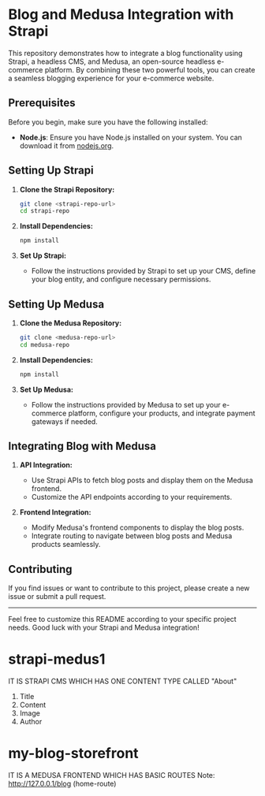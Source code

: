 # Blog and Medusa Integration with Strapi

This repository demonstrates how to integrate a blog functionality using Strapi, a headless CMS, and Medusa, an open-source headless e-commerce platform. By combining these two powerful tools, you can create a seamless blogging experience for your e-commerce website.

## Prerequisites

Before you begin, make sure you have the following installed:

- **Node.js**: Ensure you have Node.js installed on your system. You can download it from [nodejs.org](https://nodejs.org/).

## Setting Up Strapi

1. **Clone the Strapi Repository:**
   ```bash
   git clone <strapi-repo-url>
   cd strapi-repo
   ```

2. **Install Dependencies:**
   ```bash
   npm install
   ```

3. **Set Up Strapi:**
   - Follow the instructions provided by Strapi to set up your CMS, define your blog entity, and configure necessary permissions.

## Setting Up Medusa

1. **Clone the Medusa Repository:**
   ```bash
   git clone <medusa-repo-url>
   cd medusa-repo
   ```

2. **Install Dependencies:**
   ```bash
   npm install
   ```

3. **Set Up Medusa:**
   - Follow the instructions provided by Medusa to set up your e-commerce platform, configure your products, and integrate payment gateways if needed.

## Integrating Blog with Medusa

1. **API Integration:**
   - Use Strapi APIs to fetch blog posts and display them on the Medusa frontend.
   - Customize the API endpoints according to your requirements.

2. **Frontend Integration:**
   - Modify Medusa's frontend components to display the blog posts.
   - Integrate routing to navigate between blog posts and Medusa products seamlessly.

## Contributing

If you find issues or want to contribute to this project, please create a new issue or submit a pull request.

---

Feel free to customize this README according to your specific project needs. Good luck with your Strapi and Medusa integration!




# strapi-medus1
IT IS STRAPI CMS WHICH HAS ONE CONTENT TYPE CALLED "About"
1. Title
2. Content
3. Image
4. Author



# my-blog-storefront
IT IS A MEDUSA FRONTEND WHICH HAS BASIC ROUTES
Note: http://127.0.0.1/blog     (home-route)


